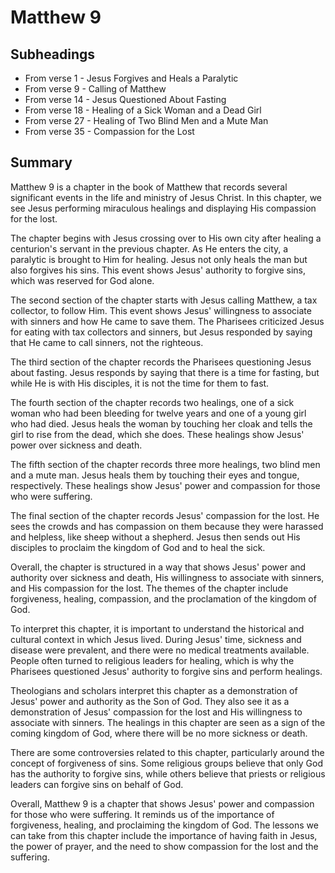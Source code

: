 # Matthew 9

## Subheadings

* From verse 1 - Jesus Forgives and Heals a Paralytic
* From verse 9 - Calling of Matthew
* From verse 14 - Jesus Questioned About Fasting
* From verse 18 - Healing of a Sick Woman and a Dead Girl
* From verse 27 - Healing of Two Blind Men and a Mute Man
* From verse 35 - Compassion for the Lost

## Summary

Matthew 9 is a chapter in the book of Matthew that records several significant events in the life and ministry of Jesus Christ. In this chapter, we see Jesus performing miraculous healings and displaying His compassion for the lost.

The chapter begins with Jesus crossing over to His own city after healing a centurion's servant in the previous chapter. As He enters the city, a paralytic is brought to Him for healing. Jesus not only heals the man but also forgives his sins. This event shows Jesus' authority to forgive sins, which was reserved for God alone.

The second section of the chapter starts with Jesus calling Matthew, a tax collector, to follow Him. This event shows Jesus' willingness to associate with sinners and how He came to save them. The Pharisees criticized Jesus for eating with tax collectors and sinners, but Jesus responded by saying that He came to call sinners, not the righteous.

The third section of the chapter records the Pharisees questioning Jesus about fasting. Jesus responds by saying that there is a time for fasting, but while He is with His disciples, it is not the time for them to fast.

The fourth section of the chapter records two healings, one of a sick woman who had been bleeding for twelve years and one of a young girl who had died. Jesus heals the woman by touching her cloak and tells the girl to rise from the dead, which she does. These healings show Jesus' power over sickness and death.

The fifth section of the chapter records three more healings, two blind men and a mute man. Jesus heals them by touching their eyes and tongue, respectively. These healings show Jesus' power and compassion for those who were suffering.

The final section of the chapter records Jesus' compassion for the lost. He sees the crowds and has compassion on them because they were harassed and helpless, like sheep without a shepherd. Jesus then sends out His disciples to proclaim the kingdom of God and to heal the sick.

Overall, the chapter is structured in a way that shows Jesus' power and authority over sickness and death, His willingness to associate with sinners, and His compassion for the lost. The themes of the chapter include forgiveness, healing, compassion, and the proclamation of the kingdom of God.

To interpret this chapter, it is important to understand the historical and cultural context in which Jesus lived. During Jesus' time, sickness and disease were prevalent, and there were no medical treatments available. People often turned to religious leaders for healing, which is why the Pharisees questioned Jesus' authority to forgive sins and perform healings.

Theologians and scholars interpret this chapter as a demonstration of Jesus' power and authority as the Son of God. They also see it as a demonstration of Jesus' compassion for the lost and His willingness to associate with sinners. The healings in this chapter are seen as a sign of the coming kingdom of God, where there will be no more sickness or death.

There are some controversies related to this chapter, particularly around the concept of forgiveness of sins. Some religious groups believe that only God has the authority to forgive sins, while others believe that priests or religious leaders can forgive sins on behalf of God.

Overall, Matthew 9 is a chapter that shows Jesus' power and compassion for those who were suffering. It reminds us of the importance of forgiveness, healing, and proclaiming the kingdom of God. The lessons we can take from this chapter include the importance of having faith in Jesus, the power of prayer, and the need to show compassion for the lost and the suffering.